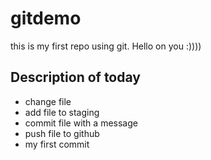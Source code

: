 # gitdemo
this is my first repo using git. Hello on you :))))

## Description of today
* change file
* add file to staging
* commit file with a message
* push file to github
* my first commit
